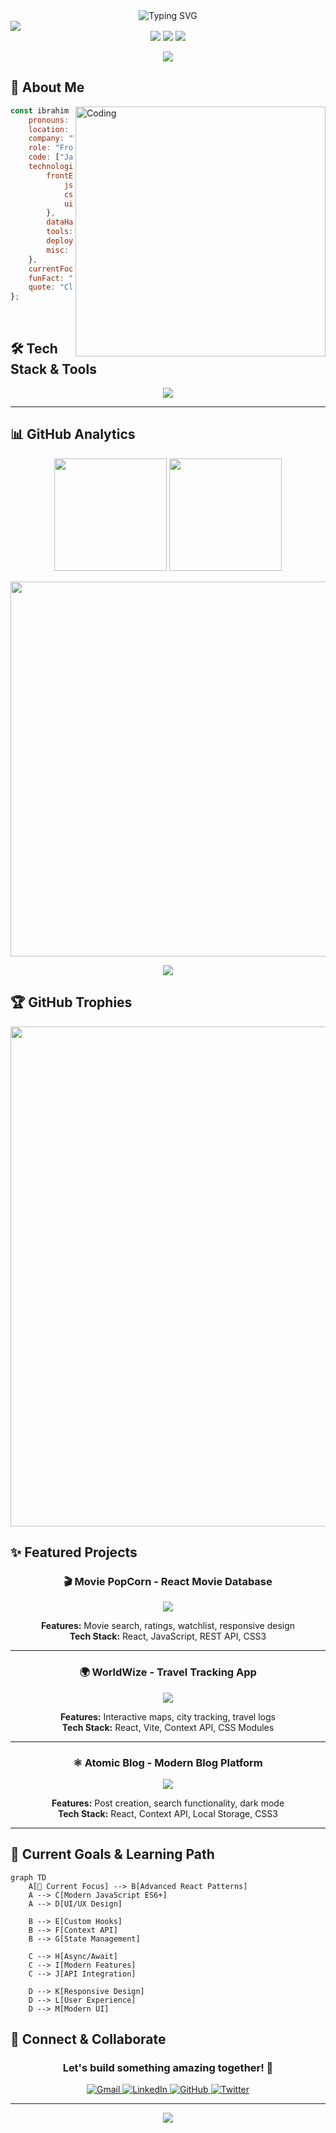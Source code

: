 <div align="center">
  <img src="https://readme-typing-svg.demolab.com?font=Fira+Code&weight=500&size=30&duration=4000&pause=2000&color=38BDF8&center=true&vCenter=true&width=900&lines=Hi+there!+I'm+Ibrahim+Ahmed+%F0%9F%91%8B;Frontend+Developer+%7C+React+Enthusiast;Creating+Clean+Responsive+Web+Designs!;Welcome+to+my+GitHub+Universe+%F0%9F%9A%80" alt="Typing SVG" />
</div>

<img src="https://capsule-render.vercel.app/api?type=waving&color=38BDF8&height=120&section=header&text=Welcome%20to%20My%20Profile!&fontSize=30&fontColor=ffffff&animation=twinkling&fontAlignY=40"/>

<div align="center">
  <img src="https://komarev.com/ghpvc/?username=ibrahim-ahmed26&style=for-the-badge&color=0891b2&labelColor=1c1917" />
  <img src="https://img.shields.io/github/followers/ibrahim-ahmed26?logo=github&style=for-the-badge&color=0891b2&labelColor=1c1917" />
  <img src="https://img.shields.io/github/stars/ibrahim-ahmed26?logo=github&style=for-the-badge&color=0891b2&labelColor=1c1917" />
</div>

<p align="center">
  <img src="https://github-profile-summary-cards.vercel.app/api/cards/profile-details?username=ibrahim-ahmed26&theme=tokyonight" />
</p>

## 🚀 About Me

<img align="right" alt="Coding" width="400" src="https://cdn.dribbble.com/users/1162077/screenshots/3848914/programmer.gif">

```javascript
const ibrahim = {
    pronouns: "He/Him",
    location: "Cairo, Egypt 🇪🇬",
    company: "Watanya Company For Roads",
    role: "Frontend Developer",
    code: ["JavaScript", "HTML", "CSS", "React"],
    technologies: {
        frontEnd: {
            js: ["React", "JavaScript ES6+", "Vanilla JavaScript"],
            css: ["Tailwind CSS", "Sass", "CSS3"],
            ui: ["Figma", "Responsive Design", "Modern UI/UX"]
        },
        dataHandling: ["REST APIs", "JSON", "Fetch API", "Local Storage"],
        tools: ["Git", "VS Code", "npm", "Webpack", "Vite"],
        deployment: ["Vercel", "Netlify", "GitHub Pages"],
        misc: ["Responsive Design", "CSS Animations", "Modern JavaScript"]
    },
    currentFocus: "Building responsive and interactive web applications with React",
    funFact: "I debug with console.log() and I'm not ashamed! 😄",
    quote: "Clean code is simple and direct! ✨"
};
```

<br/>

## 🛠️ Tech Stack & Tools

<div align="center">
  <img src="https://skillicons.dev/icons?i=js,react,html,css,tailwind,sass,vite,figma,git,github,vscode,npm,webpack" />
</div>

---

## 📊 GitHub Analytics

<div align="center">
  <img height="180em" src="https://github-readme-stats.vercel.app/api?username=ibrahim-ahmed26&show_icons=true&theme=tokyonight&include_all_commits=true&count_private=true&hide_border=true&bg_color=1a1b27"/>
  <img height="180em" src="https://github-readme-stats.vercel.app/api/top-langs/?username=ibrahim-ahmed26&layout=compact&langs_count=10&theme=tokyonight&hide_border=true&bg_color=1a1b27"/>
</div>

<p align="center">
  <img width="600em" src="https://github-readme-streak-stats.herokuapp.com/?user=ibrahim-ahmed26&theme=tokyonight&hide_border=true&background=1a1b27"/>
</p>

<p align="center">
  <img src="https://github-readme-activity-graph.vercel.app/graph?username=ibrahim-ahmed26&bg_color=1a1b27&color=38d9a9&line=38d9a9&point=5bcdec&area=true&hide_border=true"/>
</p>

## 🏆 GitHub Trophies

<p align="center">
  <img width="800" src="https://github-profile-trophy.vercel.app/?username=ibrahim-ahmed26&theme=tokyonight&no-frame=true&no-bg=true&margin-w=4&row=1"/>
</p>

## ✨ Featured Projects

<div align="center">

### 🎬 Movie PopCorn - React Movie Database
<a href="https://github.com/ibrahim-ahmed26/Movie-PopCorn">
  <img src="https://github-readme-stats.vercel.app/api/pin/?username=ibrahim-ahmed26&repo=Movie-PopCorn&theme=tokyonight&hide_border=true&bg_color=1a1b27" />
</a>

**Features:** Movie search, ratings, watchlist, responsive design  
**Tech Stack:** React, JavaScript, REST API, CSS3

---

### 🌍 WorldWize - Travel Tracking App
<a href="https://github.com/ibrahim-ahmed26/WorldWize-Vite">
  <img src="https://github-readme-stats.vercel.app/api/pin/?username=ibrahim-ahmed26&repo=WorldWize-Vite&theme=tokyonight&hide_border=true&bg_color=1a1b27" />
</a>

**Features:** Interactive maps, city tracking, travel logs  
**Tech Stack:** React, Vite, Context API, CSS Modules

---

### ⚛️ Atomic Blog - Modern Blog Platform
<a href="https://github.com/ibrahim-ahmed26/Atomic-Blog">
  <img src="https://github-readme-stats.vercel.app/api/pin/?username=ibrahim-ahmed26&repo=Atomic-Blog&theme=tokyonight&hide_border=true&bg_color=1a1b27" />
</a>

**Features:** Post creation, search functionality, dark mode  
**Tech Stack:** React, Context API, Local Storage, CSS3

</div>

---

## 🚀 Current Goals & Learning Path

```mermaid
graph TD
    A[🚀 Current Focus] --> B[Advanced React Patterns]
    A --> C[Modern JavaScript ES6+]
    A --> D[UI/UX Design]

    B --> E[Custom Hooks]
    B --> F[Context API]
    B --> G[State Management]

    C --> H[Async/Await]
    C --> I[Modern Features]
    C --> J[API Integration]

    D --> K[Responsive Design]
    D --> L[User Experience]
    D --> M[Modern UI]
```

## 🙋 Connect & Collaborate

<div align="center">

### Let's build something amazing together! 🚀

<a href="mailto:ibrahim.ahmed26@gmail.com">
  <img src="https://img.shields.io/badge/Gmail-D14836?style=for-the-badge&logo=gmail&logoColor=white" alt="Gmail"/>
</a>
<a href="https://www.linkedin.com/in/ibrahim-ahmed-53795a213/">
  <img src="https://img.shields.io/badge/LinkedIn-0077B5?style=for-the-badge&logo=linkedin&logoColor=white" alt="LinkedIn"/>
</a>
<a href="https://github.com/ibrahim-ahmed26">
  <img src="https://img.shields.io/badge/GitHub-100000?style=for-the-badge&logo=github&logoColor=white" alt="GitHub"/>
</a>
<a href="https://twitter.com/ibrahim_ahmed26">
  <img src="https://img.shields.io/badge/Twitter-1DA1F2?style=for-the-badge&logo=twitter&logoColor=white" alt="Twitter"/>
</a>

</div>

---

<div align="center">
  <img src="https://capsule-render.vercel.app/api?type=waving&color=gradient&height=100&section=footer&width=100%"/>
</div>
